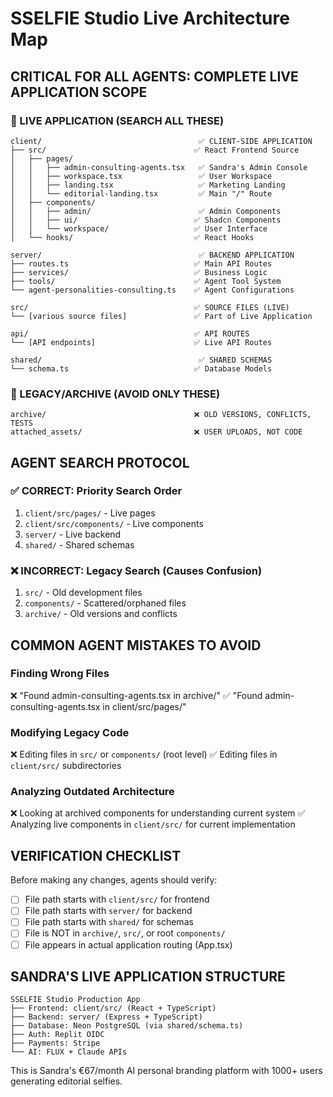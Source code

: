 # SSELFIE Studio Live Architecture Map

## CRITICAL FOR ALL AGENTS: COMPLETE LIVE APPLICATION SCOPE

### 🎯 LIVE APPLICATION (SEARCH ALL THESE)
```
client/                                   ✅ CLIENT-SIDE APPLICATION
├── src/                                 ✅ React Frontend Source
│   ├── pages/
│   │   ├── admin-consulting-agents.tsx   ✅ Sandra's Admin Console  
│   │   ├── workspace.tsx                 ✅ User Workspace
│   │   ├── landing.tsx                   ✅ Marketing Landing
│   │   └── editorial-landing.tsx         ✅ Main "/" Route
│   ├── components/
│   │   ├── admin/                        ✅ Admin Components
│   │   ├── ui/                          ✅ Shadcn Components
│   │   └── workspace/                   ✅ User Interface
│   └── hooks/                           ✅ React Hooks

server/                                   ✅ BACKEND APPLICATION
├── routes.ts                            ✅ Main API Routes
├── services/                            ✅ Business Logic  
├── tools/                               ✅ Agent Tool System
└── agent-personalities-consulting.ts    ✅ Agent Configurations

src/                                     ✅ SOURCE FILES (LIVE)
└── [various source files]               ✅ Part of Live Application

api/                                     ✅ API ROUTES
└── [API endpoints]                      ✅ Live API Routes

shared/                                   ✅ SHARED SCHEMAS
└── schema.ts                            ✅ Database Models
```

### 🚫 LEGACY/ARCHIVE (AVOID ONLY THESE)
```
archive/                                 ❌ OLD VERSIONS, CONFLICTS, TESTS
attached_assets/                         ❌ USER UPLOADS, NOT CODE
```

## AGENT SEARCH PROTOCOL

### ✅ CORRECT: Priority Search Order
1. `client/src/pages/` - Live pages
2. `client/src/components/` - Live components  
3. `server/` - Live backend
4. `shared/` - Shared schemas

### ❌ INCORRECT: Legacy Search (Causes Confusion)
1. `src/` - Old development files
2. `components/` - Scattered/orphaned files
3. `archive/` - Old versions and conflicts

## COMMON AGENT MISTAKES TO AVOID

### Finding Wrong Files
❌ "Found admin-consulting-agents.tsx in archive/"
✅ "Found admin-consulting-agents.tsx in client/src/pages/"

### Modifying Legacy Code
❌ Editing files in `src/` or `components/` (root level)
✅ Editing files in `client/src/` subdirectories

### Analyzing Outdated Architecture
❌ Looking at archived components for understanding current system
✅ Analyzing live components in `client/src/` for current implementation

## VERIFICATION CHECKLIST

Before making any changes, agents should verify:
- [ ] File path starts with `client/src/` for frontend
- [ ] File path starts with `server/` for backend  
- [ ] File path starts with `shared/` for schemas
- [ ] File is NOT in `archive/`, `src/`, or root `components/`
- [ ] File appears in actual application routing (App.tsx)

## SANDRA'S LIVE APPLICATION STRUCTURE

```
SSELFIE Studio Production App
├── Frontend: client/src/ (React + TypeScript)
├── Backend: server/ (Express + TypeScript)  
├── Database: Neon PostgreSQL (via shared/schema.ts)
├── Auth: Replit OIDC
├── Payments: Stripe
└── AI: FLUX + Claude APIs
```

This is Sandra's €67/month AI personal branding platform with 1000+ users generating editorial selfies.